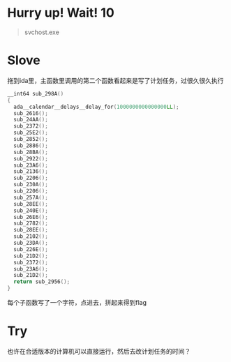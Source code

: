 # Hurry up! Wait! 10
>svchost.exe

# Slove
拖到ida里，主函数里调用的第二个函数看起来是写了计划任务，过很久很久执行
```cpp
__int64 sub_298A()
{
  ada__calendar__delays__delay_for(1000000000000000LL);
  sub_2616();
  sub_24AA();
  sub_2372();
  sub_25E2();
  sub_2852();
  sub_2886();
  sub_28BA();
  sub_2922();
  sub_23A6();
  sub_2136();
  sub_2206();
  sub_230A();
  sub_2206();
  sub_257A();
  sub_28EE();
  sub_240E();
  sub_26E6();
  sub_2782();
  sub_28EE();
  sub_2102();
  sub_23DA();
  sub_226E();
  sub_21D2();
  sub_2372();
  sub_23A6();
  sub_21D2();
  return sub_2956();
}
```
每个子函数写了一个字符，点进去，拼起来得到flag

# Try
也许在合适版本的计算机可以直接运行，然后去改计划任务的时间？